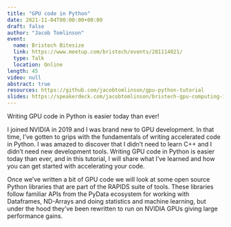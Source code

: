 ```yaml
---
title: "GPU code in Python"
date: 2021-11-04T00:00:00+00:00
draft: false
author: "Jacob Tomlinson"
event:
  name: Bristech Bitesize
  link: https://www.meetup.com/bristech/events/281114021/
  type: Talk
  location: Online
length: 45
video: null
abstract: true
resources: https://github.com/jacobtomlinson/gpu-python-tutorial
slides: https://speakerdeck.com/jacobtomlinson/bristech-gpu-computing-in-python
---
```


Writing GPU code in Python is easier today than ever!

I joined NVIDIA in 2019 and I was brand new to GPU development. In that time, I’ve gotten to grips with the fundamentals of writing accelerated code in Python. I was amazed to discover that I didn’t need to learn C++ and I didn’t need new development tools. Writing GPU code in Python is easier today than ever, and in this tutorial, I will share what I’ve learned and how you can get started with accelerating your code.

Once we’ve written a bit of GPU code we will look at some open source Python libraries that are part of the RAPIDS suite of tools. These libraries follow familiar APIs from the PyData ecosystem for working with Dataframes, ND-Arrays and doing statistics and machine learning, but under the hood they’ve been rewritten to run on NVIDIA GPUs giving large performance gains.
